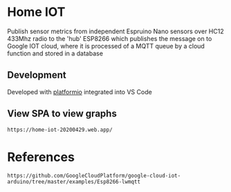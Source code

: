 # Home IOT

Publish sensor metrics from independent Espruino Nano sensors over HC12 433Mhz radio to the 'hub' ESP8266 which publishes the message on to Google IOT cloud, where it is processed of a MQTT queue by a cloud function and stored in a database

## Development
Developed with [platformio](https://platformio.org/) integrated into VS Code

## View SPA to view graphs
```
https://home-iot-20200429.web.app/
```
# References

```
https://github.com/GoogleCloudPlatform/google-cloud-iot-arduino/tree/master/examples/Esp8266-lwmqtt
```